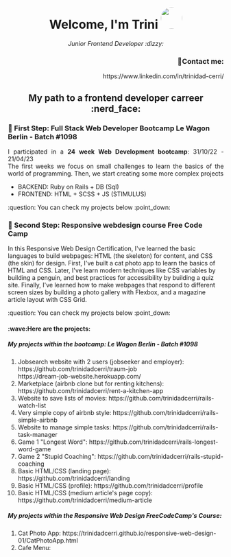 <h1 align="center">
  Welcome, I'm Trini
   <a>
    <img src="https://media.licdn.com/dms/image/D4E03AQHFZX2t_Jm-EA/profile-displayphoto-shrink_800_800/0/1666805390209?e=1687996800&v=beta&t=xXqg572iIPfl9BVbX7bTsEjgHN6bQjmAOfcUjqdYw00" style="width: 50px;
  height: 50px;border-radius: 50%;" />
  </a>
</h1>

<p align="center">
  <em>Junior Frontend Developer :dizzy:</em>
</p>

<h3 align="right">💌Contact me:</h3>
<p align="right">
  https://www.linkedin.com/in/trinidad-cerri/
</p>

<h2 align="center"> My path to a frontend developer carreer :nerd_face: </h2>
<h3> 🌱 First Step: Full Stack Web Developer Bootcamp Le Wagon Berlin - Batch #1098</h3>
  <p align="justify">
  I participated in a <strong>24 week Web Development bootcamp</strong>:  31/10/22 - 21/04/23<br>
  The first weeks we focus on small challenges to learn the basics of the world of programming. Then, we start creating some more complex projects<br>
  <ul>
      <li>BACKEND: Ruby on Rails + DB (Sql)</li>
      <li>FRONTEND: HTML + SCSS + JS (STIMULUS)</li>
   </ul>
:question: You can check my projects below :point_down:
<h3> 🌱 Second Step: Responsive webdesign course Free Code Camp</h3>
<p>
  In this Responsive Web Design Certification, I've learned the basic languages to build webpages: HTML (the skeleton) for content, and CSS (the skin) for design. First, I've built a cat photo app to learn the basics of HTML and CSS. Later, I've learn modern techniques like CSS variables by building a penguin, and best practices for accessibility by building a quiz site. Finally, I've learned how to make webpages that respond to different screen sizes by building a photo gallery with Flexbox, and a magazine article layout with CSS Grid.
</p>
:question: You can check my projects below :point_down:

<h4>:wave:Here are the projects:<h4> 
<h5> My projects within the bootcamp: Le Wagon Berlin - Batch #1098</h5>
<ol>
  <li>Jobsearch website with 2 users (jobseeker and employer): https://github.com/trinidadcerri/traum-job</li>
  https://dream-job-website.herokuapp.com/
  <li>Marketplace (airbnb clone but for renting kitchens): https://github.com/trinidadcerri/rent-a-kitchen-app</li>
  <li>Website to save lists of movies: https://github.com/trinidadcerri/rails-watch-list</li>
  <li>Very simple copy of airbnb style: https://github.com/trinidadcerri/rails-simple-airbnb</li>
  <li>Website to manage simple tasks: https://github.com/trinidadcerri/rails-task-manager</li>
  <li>Game 1 "Longest Word": https://github.com/trinidadcerri/rails-longest-word-game</li>
  <li>Game 2 "Stupid Coaching": https://github.com/trinidadcerri/rails-stupid-coaching</li>
  <li>Basic HTML/CSS (landing page): https://github.com/trinidadcerri/landing</li>
  <li>Basic HTML/CSS (profile): https://github.com/trinidadcerri/profile</li>
  <li>Basic HTML/CSS (medium article's page copy): https://github.com/trinidadcerri/medium-article</li>
</ol>
 <h5> My projects within the Responsive Web Design FreeCodeCamp's Course:</h5>
  <ol>
    <li>Cat Photo App: https://trinidadcerri.github.io/responsive-web-design-01/CatPhotoApp.html</li>
    <li>Cafe Menu: </li>
  </ol>



